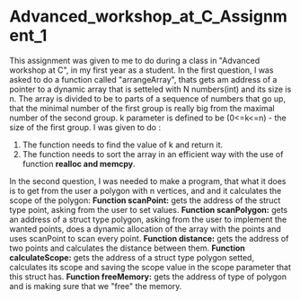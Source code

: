 # Advanced_workshop_at_C_Assignment_1
This assignment was given to me to do during a class in "Advanced workshop at C", in my first year as a student.
In the first question, I was asked to do a function called "arrangeArray", thats gets am address of a pointer to a dynamic array that is setteled with N numbers(int) and its size is n. The array is divided to be to parts of a sequence of numbers that go up, that the minimal number of the first group is really big from the maximal number of the second group. k parameter is defined to be (0<=k<=n) - the size of the first group. I was given to do :
1. The function needs to find the value of k and return it.
2. The function needs to sort the array in an efficient way with the use of function **realloc and memcpy**.

In the second question, I was needed to make a program, that what it does is to get from the user a polygon with n vertices, and and it calculates the scope of the polygon:
**Function scanPoint:** gets the address of the struct type point, asking from the user to set values.
**Function scanPolygon:** gets an address of a struct type polygon, asking from the user to implement the wanted points, does a dynamic allocation of the array with the points and uses scanPoint to scan every point.
**Function distance:** gets the address of two points and calculates the distance between them.
**Function calculateScope:** gets the address of a struct type polygon setted, calculates its scope and saving the scope value in the scope parameter that this struct has.
**Function freeMemory:** gets the address of type of polygon and is making sure that we "free" the memory.

